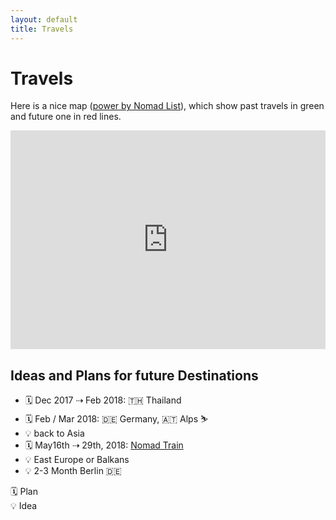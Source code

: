 ```yaml
---
layout: default
title: Travels
---
```


# Travels 

Here is a nice map (<a href="https://nomadlist.com/@martn_st" target="_blank">power by Nomad List</a>), which show past travels in green and future one in red lines. 

<iframe width="100%" height="350" style="background:#f9f9f9;" src="https://nomadlist.com/@martn_st/embed" scrolling="no" frameborder="0" allowfullscreen></iframe>

## Ideas and Plans for future Destinations  

- 🗓 Dec 2017 ⇢ Feb 2018: 🇹🇭 Thailand 
- 🗓 Feb / Mar 2018: 🇩🇪 Germany, 🇦🇹 Alps ⛷ 
- 💡 back to Asia 
- 🗓 May16th ⇢  29th, 2018: <a href="http://nomadtrain.co" target="_blank">Nomad Train</a>
- 💡 East Europe or Balkans
- 💡 2-3 Month Berlin 🇩🇪



🗓 Plan <br> 💡 Idea

